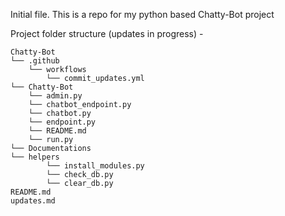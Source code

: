 Initial file.
This is a repo for my python based Chatty-Bot project

Project folder structure (updates in progress) -  

```
Chatty-Bot
└── .github
    └── workflows
        └── commit_updates.yml
└── Chatty-Bot
    └── admin.py
    └── chatbot_endpoint.py
    └── chatbot.py
    └── endpoint.py
    └── README.md
    └── run.py
└── Documentations
└── helpers
        └── install_modules.py
        └── check_db.py
        └── clear_db.py
README.md
updates.md
```

